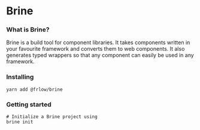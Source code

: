 # Brine

### What is Brine?
Brine is a build tool for component libraries. It takes components written in your favourite framework and converts them to web components. It also generates typed wrappers so that any component can easily be used in any framework.

### Installing
```
yarn add @frlow/brine
```

### Getting started
```
# Initialize a Brine project using
brine init
```